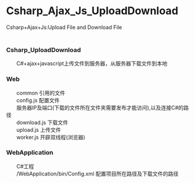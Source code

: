 # Csharp_Ajax_Js_UploadDownload
Csharp+Ajax+Js:Upload File and Download File  
　　
　　
　　
　　
### Csharp_UploadDownload
　　C#+ajax+javascript上传文件到服务器，从服务器下载文件到本地　　
　　
### Web
　　common 引用的文件  
　　config.js 配置文件  
　　服务器IP及端口(下载的文件所在文件夹需要发布才能访问),以及连接C#的路径  
　　download.js 下载文件  
　　upload.js 上传文件  
　　worker.js 开辟双线程(浏览器)　　
　　
### WebApplication
　　C#工程  
　　/WebApplication/bin/Config.xml 配置项目所在路径及下载文件的路径　
